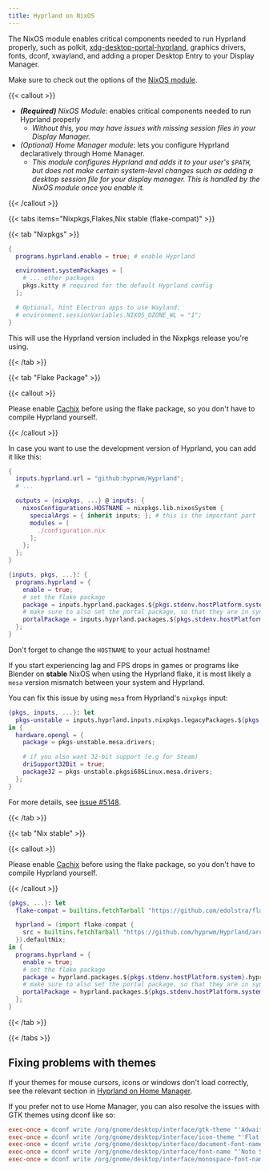 ```yaml
---
title: Hyprland on NixOS
---
```


The NixOS module enables critical components needed to run Hyprland properly,
such as polkit,
[xdg-desktop-portal-hyprland](https://github.com/hyprwm/xdg-desktop-portal-hyprland),
graphics drivers, fonts, dconf, xwayland, and adding a proper Desktop Entry to
your Display Manager.

Make sure to check out the options of the
[NixOS module](https://search.nixos.org/options?channel=unstable&from=0&size=50&sort=relevance&type=packages&query=hyprland).

{{< callout >}}

- _**(Required)** NixOS Module_: enables critical components needed to run
  Hyprland properly
  - _Without this, you may have issues with missing session files in your
    Display Manager._
- _(Optional) Home Manager module_: lets you configure Hyprland declaratively
  through Home Manager.
  - _This module configures Hyprland and adds it to your user's `$PATH`, but
    does not make certain system-level changes such as adding a desktop session
    file for your display manager. This is handled by the NixOS module once you
    enable it._

{{< /callout >}}

{{< tabs items="Nixpkgs,Flakes,Nix stable (flake-compat)" >}}

{{< tab "Nixpkgs" >}}

```nix {filename="configuration.nix"}
{
  programs.hyprland.enable = true; # enable Hyprland

  environment.systemPackages = [
    # ... other packages
    pkgs.kitty # required for the default Hyprland config
  ];

  # Optional, hint Electron apps to use Wayland:
  # environment.sessionVariables.NIXOS_OZONE_WL = "1";
}
```

This will use the Hyprland version included in the Nixpkgs release you're using.

{{< /tab >}}

{{< tab "Flake Package" >}}

{{< callout >}}

Please enable [Cachix](../Cachix) before using the flake package, so you don't
have to compile Hyprland yourself.

{{< /callout >}}

In case you want to use the development version of Hyprland, you can add it like
this:

```nix {filename="flake.nix"}
{
  inputs.hyprland.url = "github:hyprwm/Hyprland";
  # ...

  outputs = {nixpkgs, ...} @ inputs: {
    nixosConfigurations.HOSTNAME = nixpkgs.lib.nixosSystem {
      specialArgs = { inherit inputs; }; # this is the important part
      modules = [
        ./configuration.nix
      ];
    };
  };
}
```

```nix {filename="configuration.nix"}
{inputs, pkgs, ...}: {
  programs.hyprland = {
    enable = true;
    # set the flake package
    package = inputs.hyprland.packages.${pkgs.stdenv.hostPlatform.system}.hyprland;
    # make sure to also set the portal package, so that they are in sync
    portalPackage = inputs.hyprland.packages.${pkgs.stdenv.hostPlatform.system}.xdg-desktop-portal-hyprland;
  };
}
```

Don't forget to change the `HOSTNAME` to your actual hostname!

If you start experiencing lag and FPS drops in games or programs like Blender on
**stable** NixOS when using the Hyprland flake, it is most likely a `mesa`
version mismatch between your system and Hyprland.

You can fix this issue by using `mesa` from Hyprland's `nixpkgs` input:

```nix {filename="configuration.nix"}
{pkgs, inputs, ...}: let
  pkgs-unstable = inputs.hyprland.inputs.nixpkgs.legacyPackages.${pkgs.stdenv.hostPlatform.system};
in {
  hardware.opengl = {
    package = pkgs-unstable.mesa.drivers;

    # if you also want 32-bit support (e.g for Steam)
    driSupport32Bit = true;
    package32 = pkgs-unstable.pkgsi686Linux.mesa.drivers;
  };
}
```

For more details, see
[issue #5148](https://github.com/hyprwm/Hyprland/issues/5148).

{{< /tab >}}

{{< tab "Nix stable" >}}

{{< callout >}}

Please enable [Cachix](../Cachix) before using the flake package, so you don't
have to compile Hyprland yourself.

{{< /callout >}}

```nix {filename="configuration.nix"}
{pkgs, ...}: let
  flake-compat = builtins.fetchTarball "https://github.com/edolstra/flake-compat/archive/master.tar.gz";

  hyprland = (import flake-compat {
    src = builtins.fetchTarball "https://github.com/hyprwm/Hyprland/archive/main.tar.gz";
  }).defaultNix;
in {
  programs.hyprland = {
    enable = true;
    # set the flake package
    package = hyprland.packages.${pkgs.stdenv.hostPlatform.system}.hyprland;
    # make sure to also set the portal package, so that they are in sync
    portalPackage = hyprland.packages.${pkgs.stdenv.hostPlatform.system}.xdg-desktop-portal-hyprland;
  };
}
```

{{< /tab >}}

{{< /tabs >}}

## Fixing problems with themes

If your themes for mouse cursors, icons or windows don't load correctly, see the
relevant section in [Hyprland on Home Manager](../Hyprland-on-Home-Manager).

If you prefer not to use Home Manager, you can also resolve the issues with GTK
themes using dconf like so:

```ini {filename="hyprland.conf"}
exec-once = dconf write /org/gnome/desktop/interface/gtk-theme "'Adwaita'"
exec-once = dconf write /org/gnome/desktop/interface/icon-theme "'Flat-Remix-Red-Dark'"
exec-once = dconf write /org/gnome/desktop/interface/document-font-name "'Noto Sans Medium 11'"
exec-once = dconf write /org/gnome/desktop/interface/font-name "'Noto Sans Medium 11'"
exec-once = dconf write /org/gnome/desktop/interface/monospace-font-name "'Noto Sans Mono Medium 11'"
```
